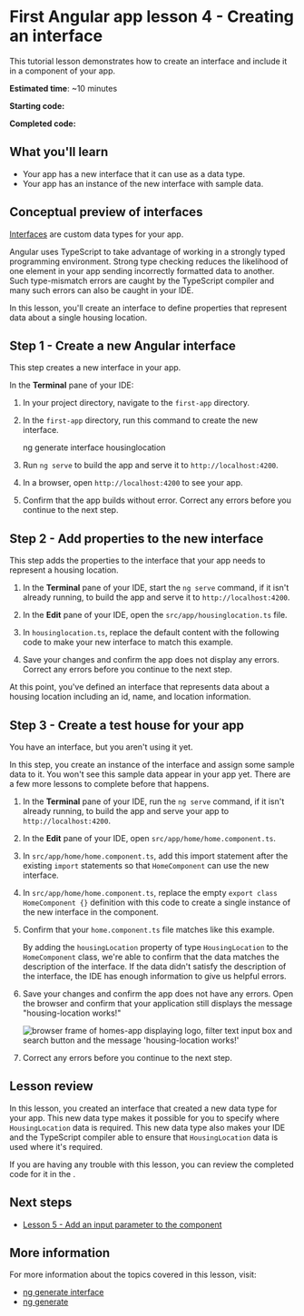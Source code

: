 # First Angular app lesson 4 - Creating an interface

This tutorial lesson demonstrates how to create an interface and include it in a component of your app.

**Estimated time**: ~10 minutes

**Starting code:** <live-example name="first-app-lesson-03"></live-example>

**Completed code:** <live-example name="first-app-lesson-04"></live-example>

## What you'll learn

*  Your app has a new interface that it can use as a data type.
*  Your app has an instance of the new interface with sample data.

## Conceptual preview of interfaces

[Interfaces](https://www.typescriptlang.org/docs/handbook/interfaces.html) are custom data types for your app.

Angular uses TypeScript to take advantage of working in a strongly typed programming environment.
Strong type checking reduces the likelihood of one element in your app sending incorrectly formatted data to another.
Such type-mismatch errors are caught by the TypeScript compiler and many such errors can also be caught in your IDE.

In this lesson, you'll create an interface to define properties that represent data about a single housing location.

## Step 1 - Create a new Angular interface

This step creates a new interface in your app.

In the **Terminal** pane of your IDE:

1.  In your project directory, navigate to the `first-app` directory.
1.  In the `first-app` directory, run this command to create the new interface.

    <code-example format="shell" language="shell">

    ng generate interface housinglocation

    </code-example>

1.  Run `ng serve` to build the app and serve it to `http://localhost:4200`.
1.  In a browser, open `http://localhost:4200` to see your app.
1.  Confirm that the app builds without error.
    Correct any errors before you continue to the next step.

## Step 2 - Add properties to the new interface

This step adds the properties to the interface that your app needs to represent a housing location.

1.  In the **Terminal** pane of your IDE, start the `ng serve` command, if it isn't already running, to build the app and serve it to `http://localhost:4200`.
1.  In the **Edit** pane of your IDE, open the `src/app/housinglocation.ts` file.
1.  In `housinglocation.ts`, replace the default content with the following code to make your new interface to match this example.

    <code-example header="Update src/app/housinglocation.ts to match this code" path="first-app-lesson-04/src/app/housinglocation.ts"></code-example>

1.  Save your changes and confirm the app does not display any errors. Correct any errors before you continue to the next step.

At this point, you've defined an interface that represents data about a housing location including an id, name, and location information.

## Step 3 - Create a test house for your app

You have an interface, but you aren't using it yet.

In this step, you create an instance of the interface and assign some sample data to it.
You won't see this sample data appear in your app yet.
There are a few more lessons to complete before that happens.

1.  In the **Terminal** pane of your IDE, run the `ng serve` command, if it isn't already running, to build the app and serve your app to `http://localhost:4200`.
1.  In the **Edit** pane of your IDE, open `src/app/home/home.component.ts`.
1.  In `src/app/home/home.component.ts`, add this import statement after the existing `import` statements so that `HomeComponent` can use the new interface.

    <code-example header="Import HomeComponent in src/app/home/home.component.ts" path="first-app-lesson-04/src/app/home/home.component.ts" region="housing-location-import"></code-example>

1.  In `src/app/home/home.component.ts`, replace the empty `export class HomeComponent {}` definition with this code to create a single instance of the new interface in the component.

    <code-example header="Add sample data to src/app/home/home.component.ts" path="first-app-lesson-04/src/app/home/home.component.ts" region="only-house"></code-example>

1.  Confirm that your `home.component.ts` file matches like this example.

    <code-example header="src/app/home/home.component.ts" path="first-app-lesson-04/src/app/home/home.component.ts"></code-example>

    By adding the `housingLocation` property of type `HousingLocation` to the `HomeComponent` class, we're able to confirm that the data matches the description of the interface. If the data didn't satisfy the description of the interface, the IDE has enough information to give us helpful errors.

1.  Save your changes and confirm the app does not have any errors. Open the browser and confirm that your application still displays the message "housing-location works!"

    <section class="lightbox">
    <img alt="browser frame of homes-app displaying logo, filter text input box and search button and the message 'housing-location works!'" src="generated/images/guide/faa/homes-app-lesson-03-step-2.png">
    </section>

1.  Correct any errors before you continue to the next step.

## Lesson review

In this lesson, you created an interface that created a new data type for your app.
This new data type makes it possible for you to specify where `HousingLocation` data is required.
This new data type also makes your IDE and the TypeScript compiler able to ensure that `HousingLocation` data is used where it's required.

If you are having any trouble with this lesson, you can review the completed code for it in the <live-example></live-example>.

## Next steps

* [Lesson 5 - Add an input parameter to the component](tutorial/first-app/first-app-lesson-05)


## More information

For more information about the topics covered in this lesson, visit:

<!-- vale Angular.Google_WordListSuggestions = NO -->

*  [ng generate interface](cli/generate#interface-command)
*  [ng generate](cli/generate)
